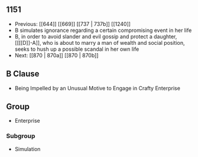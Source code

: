## 1151
- Previous: [[644]] [[669]] [[737 | 737b]] [[1240]] 
- B simulates ignorance regarding a certain compromising event in her life
- B, in order to avoid slander and evil gossip and protect a daughter, [[[[D]]-A]], who is about to marry a man of wealth and social position, seeks to hush up a possible scandal in her own life
- Next: [[870 | 870a]] [[870 | 870b]] 

## B Clause
- Being Impelled by an Unusual Motive to Engage in Crafty Enterprise

## Group
- Enterprise

### Subgroup
- Simulation

